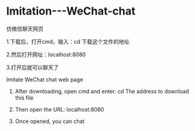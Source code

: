 # Imitation---WeChat-chat
仿微信聊天网页

1.下载后，打开cmd，输入：cd 下载这个文件的地址

2.然后打开网址：localhost:8080

3.打开后就可以聊天了


Imitate WeChat chat web page

1. After downloading, open cmd and enter: cd The address to download this file

2. Then open the URL: localhost:8080

3. Once opened, you can chat
